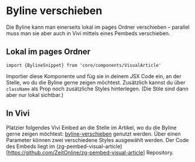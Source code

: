 # Byline verschieben

Die Byline kann man einerseits lokal im pages Ordner verschieben – parallel muss man sie aber auch in Vivi mittels eines Pembeds verschieben.

## Lokal im pages Ordner

`import {BylineSnippet} from 'core/components/VisualArticle'`

Importier diese Komponente und füg sie in deinem JSX Code ein, an der Stelle, wo du die Byline gerne zeigen möchtest. Zusätzlich kannst du über `className` als Prop noch zusätzliche Styles hinterlegen. (Die Stile sind dann aber nur lokal sichtbar.)

## In Vivi

Platzier folgendes Vivi Embed an die Stelle im Artikel, wo du die Byline gerne zeigen möchtest: [byline-verschieben](https://vivi.zeit.de/repository/pembeds/byline-verschieben/) genutzt werden. Über einen Parameter können zwei verschiedene Styles ausgewählt werden. Der Code des Embeds liegt im (zg-pembed-visual-article)[https://github.com/ZeitOnline/zg-pembed-visual-article] Repository.
